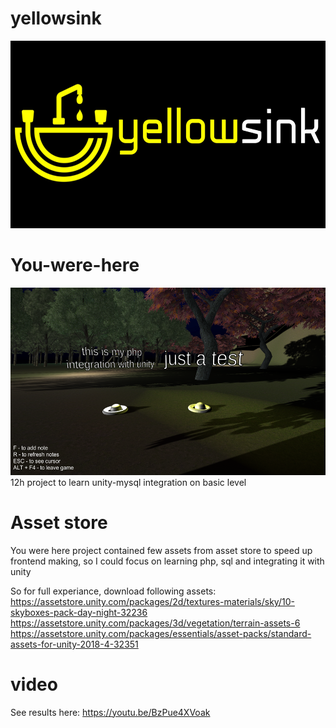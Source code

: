 # yellowsink
<img src="https://github.com/nibek1000/You-were-here/blob/main/pictures/yellowsink.jpeg?raw=true" with="500px" height="300px" />

# You-were-here
<img src="https://github.com/nibek1000/You-were-here/blob/main/pictures/uwhSS.png?raw=true" with="500px" height="300px" />
12h project to learn unity-mysql integration on basic level

# Asset store
You were here project contained few assets from asset store to speed up frontend making, so I could focus on learning php, sql and integrating it with unity

So for full experiance, download following assets:<br>
https://assetstore.unity.com/packages/2d/textures-materials/sky/10-skyboxes-pack-day-night-32236 <br>
https://assetstore.unity.com/packages/3d/vegetation/terrain-assets-6 <br>
https://assetstore.unity.com/packages/essentials/asset-packs/standard-assets-for-unity-2018-4-32351

# video
See results here:
https://youtu.be/BzPue4XVoak
